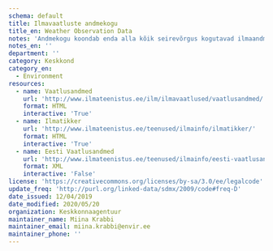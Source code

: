 ```yaml
---
schema: default
title: Ilmavaatluste andmekogu
title_en: Weather Observation Data
notes: 'Andmekogu koondab enda alla kõik seirevõrgus kogutavad ilmaandmed (nii meteoroloogilised kui ka hüdroloogilised).'
notes_en: ''
department: ''
category: Keskkond
category_en:
  - Environment
resources:
  - name: Vaatlusandmed
    url: 'http://www.ilmateenistus.ee/ilm/ilmavaatlused/vaatlusandmed/'
    format: HTML
    interactive: 'True'
  - name: Ilmatikker
    url: 'http://www.ilmateenistus.ee/teenused/ilmainfo/ilmatikker/'
    format: HTML
    interactive: 'True'
  - name: Eesti Vaatlusandmed
    url: 'http://www.ilmateenistus.ee/teenused/ilmainfo/eesti-vaatlusandmed-xml/'
    format: XML
    interactive: 'False'
license: 'https://creativecommons.org/licenses/by-sa/3.0/ee/legalcode'
update_freq: 'http://purl.org/linked-data/sdmx/2009/code#freq-D'
date_issued: 12/04/2019
date_modified: 2020/05/20
organization: Keskkonnaagentuur
maintainer_name: Miina Krabbi
maintainer_email: miina.krabbi@envir.ee
maintainer_phone: ''
---
```

